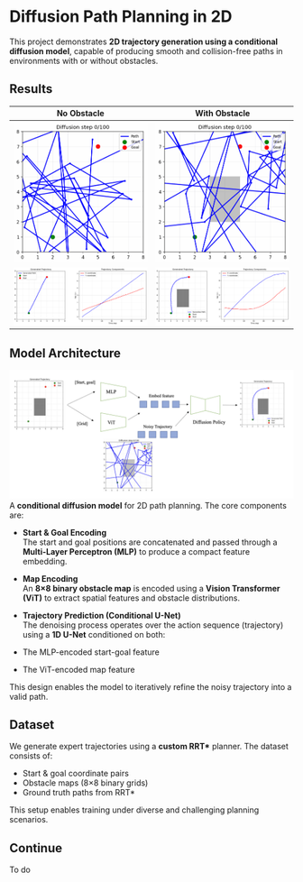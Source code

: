 # Diffusion Path Planning in 2D

This project demonstrates **2D trajectory generation using a conditional diffusion model**, capable of producing smooth and collision-free paths in environments with or without obstacles.



##  Results

| No Obstacle | With Obstacle |
|-------------|----------------|
| ![](trajectory_evolution_noobstacle.gif) | ![](trajectory_evolution_obstacle.gif) |
| ![](trajectory_noobstacle.png) | ![](trajectory_obstacle.png) |



##  Model Architecture
![](all_step.png)
A **conditional diffusion model** for 2D path planning. The core components are:

-  **Start & Goal Encoding**  
  The start and goal positions are concatenated and passed through a **Multi-Layer Perceptron (MLP)** to produce a compact feature embedding.

-  **Map Encoding**  
  An **8×8 binary obstacle map** is encoded using a **Vision Transformer (ViT)** to extract spatial features and obstacle distributions.

-  **Trajectory Prediction (Conditional U-Net)**  
  The denoising process operates over the action sequence (trajectory) using a **1D U-Net** conditioned on both:
  - The MLP-encoded start-goal feature
  - The ViT-encoded map feature

This design enables the model to iteratively refine the noisy trajectory into a valid path.



## Dataset

We generate expert trajectories using a **custom RRT\*** planner. The dataset consists of:

- Start & goal coordinate pairs  
- Obstacle maps (8×8 binary grids)  
- Ground truth paths from RRT\*

This setup enables training under diverse and challenging planning scenarios.

## Continue
To do



